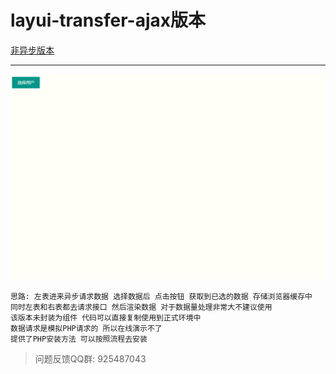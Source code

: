 # layui-transfer-ajax版本

[非异步版本](https://github.com/9499574/layui-transfer)

***

![2018-12-15.01.44.37-GIF.gif](https://raw.githubusercontent.com/9499574/markdown/master/img/2018-12-15.01.44.37-GIF.gif)
```
思路: 左表进来异步请求数据 选择数据后 点击按钮 获取到已选的数据 存储浏览器缓存中
同时左表和右表都去请求接口 然后渲染数据 对于数据量处理非常大不建议使用 
该版本未封装为组件 代码可以直接复制使用到正式环境中
数据请求是模拟PHP请求的 所以在线演示不了
提供了PHP安装方法 可以按照流程去安装
```
> 问题反馈QQ群: 925487043
